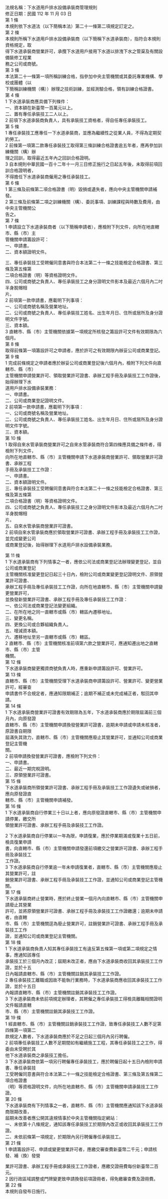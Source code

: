 法規名稱：下水道用戶排水設備承裝商管理規則  
修正日期：民國 112 年 11 月 03 日  
第 1 條  
本規則依下水道法（以下簡稱本法）第二十一條第二項規定訂定之。  
第 2 條  
本規則所稱下水道用戶排水設備承裝商（以下簡稱下水道承裝商），指符合本規則資格規定，取  
得下水道承裝商營業許可，承攬下水道用戶接用下水道以排洩下水之管渠及有關設備裝修工程業  
務之公司或商號。  
第 3 條  
本法第二十一條第一項所稱訓練合格，指參加中央主管機關或其委託專業機構、學校或團體（以  
下簡稱訓練機關（構））辦理之技術訓練，並經測驗合格，領有訓練合格證書。  
第 4 條  
1 下水道承裝商應具備下列條件：  
一、資本額在新臺幣一百萬元以上。  
二、置有專任承裝技工二人以上。  
2 前項下水道承裝商負責人，具有承裝技工資格者，得自任專任承裝技工。  
第 5 條  
1 專任承裝技工應專任一下水道承裝商，並應為繼續性之從業人員，不得為定期契約勞工。  
2 前條第一項第二款專任承裝技工取得第三條訓練合格證書逾五年者，應再參加訓練機關（構）辦  
理之回訓，取得最近五年內之回訓合格證明。  
3 自本規則中華民國一百十二年十一月三日修正施行之日起五年後，未取得前項回訓合格證明者，  
不得擔任下水道承裝商僱用之專任承裝技工。  
第 6 條  
1 第三條及前條第二項合格證書（明）毀損或遺失者，應向中央主管機關申請補發。  
2 第三條及前條第二項之訓練機關（構）、委託事項、訓練課程與時數及費用，由中央主管機關公  
告之。  
第 7 條  
1 申請設立下水道承裝商者（以下簡稱申請者），應檢附下列文件，向所在地直轄市、縣（市）主  
管機關申請籌設許可：  
一、申請書。  
二、資本額證明文件。  


三、專任承裝技工受聘僱同意書與符合本法第二十一條之技能檢定合格證書、第三條及第五條第  
二項合格證書（明）等資格證明文件。  
四、公司或商號之負責人、專任承裝技工之身分證明文件影本及最近六個月內二吋半身脫帽相  
片。  
2 前項第一款申請書，應載明下列事項：  
一、公司或商號名稱及營業地址。  
二、公司或商號之負責人、專任承裝技工姓名、出生年月日、住所或居所及身分證明文件字號。  
三、資本額。  
3 直轄市、縣（市）主管機關依據第一項規定所核發之籌設許可文件有效期限為六個月。  
第 8 條  
取得前條第一項籌設許可之申請者，應於許可之有效期限內辦妥公司或商業登記。  
第 9 條  
1 完成前條規定之申請者應於辦妥公司或商業登記後六個月內，檢附下列文件向直轄市、縣（市）  
主管機關申請營業許可、領取營業許可證書、承辦工程手冊及承裝技工工作證後，始得辦理下水  
道用戶排水設備承裝業務：  
一、申請書。  
二、公司或商業登記證明文件。  
2 前項第一款申請書，應載明下列事項：  
一、公司或商號名稱及營業地址。  
二、公司或商號之負責人、專任承裝技工姓名、出生年月日、住所或居所及身分證明文件字號。  
三、資本額。  
第 10 條  
1 取得自來水管承裝商營業許可之自來水管承裝商符合第四條應具備之條件者，得檢附下列文件，  
向所在地直轄市、縣（市）主管機關申請下水道承裝商營業許可、領取營業許可證書、承辦工程  
手冊及承裝技工工作證：  
一、申請書。  
二、資本額證明文件。  
三、專任承裝技工受聘僱同意書與符合本法第二十一條之技能檢定合格證書、第三條及第五條第  
二項合格證書（明）等資格證明文件。  
四、公司或商號之負責人、專任承裝技工之身分證明文件影本及最近六個月內二吋半身脫帽相  
片。  
五、自來水管承裝商營業許可證書。  
2 前項自來水管承裝商應於領取營業許可證書、承辦工程手冊及承裝技工工作證，並完成變更公司  
或商業登記後，始得辦理下水道用戶排水設備承裝業務。  


第 11 條  
1 下水道承裝商有下列情事之一者，應依公司法或商業登記法辦理變更登記，並自公司或商業登記  
主管機關核准變更登記日起三十日內，檢附公司或商業變更登記證明文件、原領營業許可證書、  
承辦工程手冊及專任承裝技工工作證，向所在地直轄市、縣（市）主管機關申請變更營業許可，  
並換發新營業許可證書、承辦工程手冊及專任承裝技工工作證：  
一、依公司法或商業登記法變更組織。  
二、在所在地之同一直轄市或縣（市）轄區內遷移地址。  
三、變更名稱。  
四、更換公司或合夥組織負責人。  
五、增減資本額。  
六、遷移地址至另一直轄市或縣（市）轄區。  
2 直轄市、縣（市）主管機關核准前項第六款之營業許可，應通知遷出地之直轄市、縣（市）主管  
機關。  
第 12 條  
下水道承裝商變更獨資商號負責人時，應重新申請籌設許可、營業許可。  
第 13 條  
直轄市、縣（市）主管機關受理下水道承裝商申請籌設許可、營業許可、變更營業許可，經審查  
申請書件不合規定者，應通知限期補正；逾期不補正或未完成補正者，駁回其申請。  
第 14 條  
1 下水道承裝商營業許可證書有效期限為五年，下水道承裝商應於期限屆滿前三個月內，向原發證  
直轄市、縣（市）主管機關申請換發營業許可證書，逾期未申請或申請未核准者，原證書自期限  
屆滿失其效力，直轄市、縣（市）主管機關應廢止其營業許可，並通知公司或商業登記主管機  
關。  
2 前項申請換發營業許可證書，應檢附下列文件：  
一、申請書。  
二、最近一期完稅證明。  
三、原領營業許可證書。  
第 15 條  
下水道承裝商所領營業許可證書、承辦工程手冊及承裝技工工作證遺失或破損者，應向原發證直  
轄市、縣（市）主管機關申請補發。  
第 16 條  
1 下水道承裝商自行停業三十日以上者，應向原發證直轄市、縣（市）主管機關申請停業，繳交所  
領營業許可證書、承辦工程手冊及承裝技工工作證。  


2 下水道承裝商自行停業以一年為限，申請復業，應於停業期滿或復業十五日前，檢具復業申請  
書，向直轄市、縣（市）主管機關申請發還前項繳交之營業許可證書、承辦工程手冊及承裝技工  
工作證。  
3 下水道承裝商自行停業逾一年未申請復業者，直轄市、縣（市）主管機關應廢止其營業許可，註  
銷營業許可證書、承辦工程手冊及承裝技工工作證，並通知公司或商業登記主管機關。  
第 17 條  
下水道承裝商終止營業時，應於終止營業一個月內向直轄市、縣（市）主管機關申請廢止其營業  
許可，並將原領營業許可證書、承辦工程手冊及承裝技工工作證繳還；逾期未申請者，由直轄  
市、縣（市）主管機關逕為廢止營業許可，註銷營業許可證書、承辦工程手冊及承裝技工工作  
證，並通知公司或商業登記主管機關。  
第 18 條  
1 下水道承裝商負責人知其專任承裝技工有違反第五條第一項或第二項規定之情事，應通知該專任  
承裝技工於三個月內改正；屆期未改正者，應由下水道承裝商收回其承裝技工工作證，並於十五  
日內報請直轄市、縣（市）主管機關註銷其承裝技工工作證。  
2 專任承裝技工離職或因故不能執行業務時，下水道承裝商應收回其承裝技工工作證，並於十五日  
內報請直轄市、縣（市）主管機關註銷其承裝技工工作證。  
3 下水道承裝商未依前項規定辦理者，其聘僱之專任承裝技工得檢具離職相關證明文件報請直轄  
市、縣（市）主管機關註銷其承裝技工工作證。  
第 19 條  
1 經直轄市、縣（市）主管機關註銷承裝技工工作證，致專任承裝技工人數不足第四條第一項第二  
款規定人數者，下水道承裝商應於不足之日起三個月內另行聘僱。  
2 前項專任承裝技工人數不足期間如有繼續施工工程，其專任承裝技工之工作，得委由未受聘於其  
他下水道承裝商之承裝技工擔任。  
3 下水道承裝商依第一項另行聘僱專任承裝技工，應於聘僱日起十五日內檢附申請書、專任承裝技  
工受聘僱同意書與符合本法第二十一條之技能檢定合格證書、第三條及第五條第二項合格證書  
（明）等資格證明文件，向所在地直轄市、縣（市）主管機關申請承裝技工工作證。  
第 20 條  
下水道承裝商有下列情事之一者，直轄市、縣（市）主管機關應通知該下水道承裝商限期改善，  
屆期未改善者應公開其違規情事於中央主管機關指定網站：  
一、未依第十八條規定，通知該專任承裝技工於期限內改正或收回其承裝技工工作證。  
二、未依前條第一項規定，於期限內另行聘僱專任承裝技工。  
第 21 條  
1 申請籌設許可、申請或變更營業許可者，應繳交審查費新臺幣二千元；申請核發、補（換）發營  


業許可證書、承辦工程手冊或承裝技工工作證者，應繳交證冊費每份新臺幣二百元。  
2 因行政區域調整或門牌變更致申請換發前項證冊者，得免繳審查費及證冊費。  
第 22 條  
本規則自發布日施行。  


